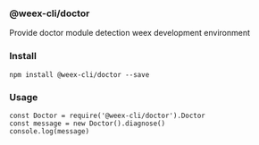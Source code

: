 ### @weex-cli/doctor
Provide doctor module detection weex development environment

### Install
```
npm install @weex-cli/doctor --save
```

### Usage
```
const Doctor = require('@weex-cli/doctor').Doctor
const message = new Doctor().diagnose()
console.log(message)

```